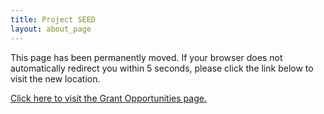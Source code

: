 ```yaml
---
title: Project SEED
layout: about_page
---
```


<p>
  This page has been permanently moved. If your browser does not
  automatically redirect you within 5 seconds, please click the link
  below to visit the new location.
</p>

<a href="/grants/#project-seed" title="Grant opportunities">
  Click here to visit the Grant Opportunities page.</a>

<script>
    // Redirect the user to the new page after 3 seconds
    setTimeout(function () {
	window.location.replace('/grants/#project-seed');
    }, 5000);
</script>
